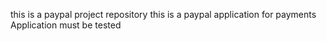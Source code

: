 this is a paypal project repository
this is a paypal application for payments
Application must be tested
